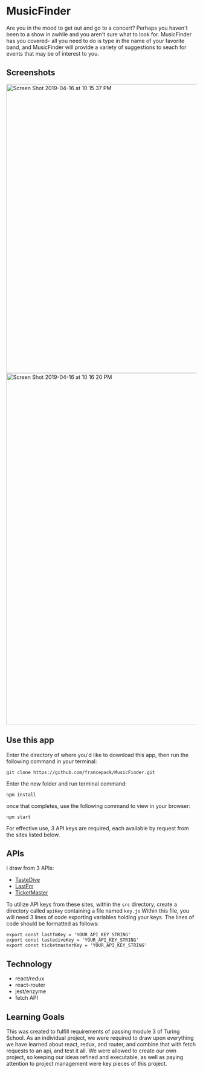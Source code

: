 # MusicFinder
Are you in the mood to get out and go to a concert? Perhaps you haven't been to a show in awhile and you aren't sure what to look for. MusicFinder has you covered- all you need to do is type in the name of your favorite band, and MusicFinder will provide a variety of suggestions to seach for events that may be of interest to you.

## Screenshots
<img width="764" alt="Screen Shot 2019-04-16 at 10 15 37 PM" src="https://user-images.githubusercontent.com/44355328/56261624-0021f900-6099-11e9-8ae1-fc9ef6abdad1.png">

<img width="929" alt="Screen Shot 2019-04-16 at 10 16 20 PM" src="https://user-images.githubusercontent.com/44355328/56261654-1c259a80-6099-11e9-80c1-fe0c7aabf434.png">

## Use this app
Enter the directory of where you'd like to download this app, then run the following command in your terminal: 
```
git clone https://github.com/francepack/MusicFinder.git
```
Enter the new folder and run terminal command:
```
npm install
```
once that completes, use the following command to view in your browser:
```
npm start
```

For effective use, 3 API keys are required, each available by request from the sites listed below.

## APIs
I draw from 3 APIs: 
- [TasteDive](https://tastedive.com/read/api) 
- [LastFm](https://www.last.fm/api) 
- [TicketMaster](https://developer.ticketmaster.com/products-and-docs/apis/discovery-api/v2/)

To utilize API keys from these sites, within the ```src``` directory, create a directory called ```apiKey``` containing a file named ```key.js```
Within this file, you will need 3 lines of code exporting variables holding your keys. The lines of code should be formatted as follows:
```
export const lastfmKey = 'YOUR_API_KEY_STRING'
export const tastediveKey = 'YOUR_API_KEY_STRING'
export const ticketmasterKey = 'YOUR_API_KEY_STRING'
```

## Technology
- react/redux
- react-router
- jest/enzyme
- fetch API

## Learning Goals
This was created to fulfill requirements of passing module 3 of Turing School. As an individual project, we were required to draw upon everything we have learned about react, redux, and router, and combine that with fetch requests to an api, and test it all. We were allowed to create our own project, so keeping our ideas refined and executable, as well as paying attention to project management were key pieces of this project.
